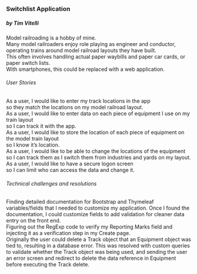 ### Switchlist Application

##### by Tim Vitelli

Model railroading is a hobby of mine.  
Many model railroaders enjoy role playing as engineer and conductor, operating trains around model railroad layouts they have built.  
This often involves handling actual paper waybills and paper car cards, or paper switch lists.  
With smartphones, this could be replaced with a web application.  


###### User Stories

As a user, I would like to enter my track locations in the app  
so they match the locations on my model railroad layout.  
As a user, I would like to enter data on each piece of equipment I use on my train layout  
so I can track it with the app.  
As a user, I would like to store the location of each piece of equipment on the model train layout  
so I know it’s location.  
As a user, I would like to be able to change the locations of the equipment  
so I can track them as I switch them from industries and yards on my layout.  
As a user, I would like to have a secure logon screen  
so I can limit who can access the data and change it.  

###### Technical challenges and resolutions

Finding detailed documentation for Bootstrap and Thymeleaf variables/fields that I needed
to customize my application.  Once I found the documentation, I could customize fields to add 
validation for cleaner data entry on the front end.  
Figuring out the RegExp code to verify my Reporting Marks field and injecting it as a 
verification step in my Create page.  
Originally the user could delete a Track object that an Equipment object was tied to, 
resulting in a database error.  This was resolved with custom queries to validate whether the Track 
object was being used, and sending the user an error screen and redirect to delete the 
data reference in Equipment before executing the Track delete.